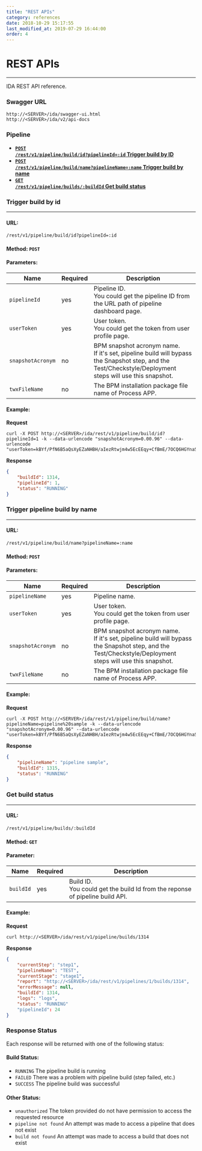 ```yaml
---
title: "REST APIs"
category: references
date: 2018-10-29 15:17:55
last_modified_at: 2019-07-29 16:44:00
order: 4
---
```


# REST APIs
***
IDA REST API reference.

### Swagger URL
    http://<SERVER>/ida/swagger-ui.html
    http://<SERVER>/ida/v2/api-docs

### Pipeline

- **[<code>POST /rest/v1/pipeline/build/id?pipelineId=:id</code>  Trigger build by ID](#trigger-build-by-id)**
- **[<code>POST /rest/v1/pipeline/build/name?pipelineName=:name</code>  Trigger build by name](#trigger-pipeline-build-by-name)**
- **[<code>GET /rest/v1/pipeline/builds/:buildId</code>  Get build status](#get-build-status)**

### **Trigger build by id**
___

#### **URL:**

```
/rest/v1/pipeline/build/id?pipelineId=:id
```

#### **Method:**  ```POST```


#### **Parameters:**

| Name | Required                        | Description        |
|----------------|------------|--------------|
| `pipelineId`   | yes          | Pipeline ID. <br>You could get the pipeline ID from the URL path of pipeline dashboard page. |
| `userToken`   | yes          | User token. <br>You could get the token from user profile page.|
| `snapshotAcronym`   | no          | BPM snapshot acronym name. <br>If it's set, pipeline build will bypass the Snapshot step, and the Test/Checkstyle/Deployment steps will use this snapshot. |
| `twxFileName`   | no          | The BPM installation package file name of Process APP.|

#### **Example:**

**Request**

	curl -X POST http://<SERVER>/ida/rest/v1/pipeline/build/id?pipelineId=1 -k --data-urlencode "snapshotAcronym=0.00.96" --data-urlencode "userToken=kBYf/PfN6B5aQsXyEZaNHBH/aIezRtwjm4w5EcEEqy+CfBmE/7OCQ6HGYnaSKBFw"


**Response**
``` json
{
    "buildId": 1314,
    "pipelineId": 1,
    "status": "RUNNING"
}
```

### **Trigger pipeline build by name**
___

#### **URL:**

```
/rest/v1/pipeline/build/name?pipelineName=:name
```

#### **Method:**  ```POST```


#### **Parameters:**

| Name | Required                        | Description        |
|----------------|------------|--------------|
| `pipelineName`   | yes          | Pipeline name. |
| `userToken`   | yes          | User token. <br>You could get the token from user profile page. |
| `snapshotAcronym`   | no     | BPM snapshot acronym name. <br>If it's set, pipeline build will bypass the Snapshot step, and the Test/Checkstyle/Deployment steps will use this snapshot. |
| `twxFileName`   | no          | The BPM installation package file name of Process APP.|

#### **Example:**

**Request**

    curl -X POST http://<SERVER>/ida/rest/v1/pipeline/build/name?pipelineName=pipeline%20sample -k --data-urlencode "snapshotAcronym=0.00.96" --data-urlencode "userToken=kBYf/PfN6B5aQsXyEZaNHBH/aIezRtwjm4w5EcEEqy+CfBmE/7OCQ6HGYnaSKBFw"


**Response**
``` json
{
    "pipelineName": "pipeline sample",
    "buildId": 1315,
    "status": "RUNNING"
}
```

### **Get build status**
___

#### **URL:**

```
/rest/v1/pipeline/builds/:buildId
```

#### **Method:**  ```GET```


#### **Parameter:**

| Name | Required                        | Description        |
|----------------|------------|--------------|
| `buildId`   | yes          | Build ID. <br>You could get the build Id from the reponse of pipeline build API. |


#### **Example:**

**Request**

    curl http://<SERVER>/ida/rest/v1/pipeline/builds/1314


**Response**
``` json
{
    "currentStep": "step1",
    "pipelineName": "TEST",
    "currentStage": "stage1",
    "report": "http://<SERVER>/ida/rest/v1/pipelines/1/builds/1314",
    "errorMessage": null,
    "buildId": 1314,
    "logs": "logs",
    "status": "RUNNING"
    "pipelineId": 24
}
```


### Response Status
Each response will be returned with one of the following status:

#### **Build Status:**
* `RUNNING` The pipeline build is running
* `FAILED` There was a problem with pipeline build (step failed, etc.)
* `SUCCESS` The pipeline build was successful

#### **Other Status:**
* `unauthorized` The token provided do not have permission to access the requested resource
* `pipeline not found` An attempt was made to access a pipeline that does not exist
* `build not found` An attempt was made to access a build that does not exist

